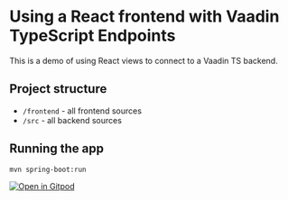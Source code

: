 # Using a React frontend with Vaadin TypeScript Endpoints

This is a demo of using React views to connect to a Vaadin TS backend.

## Project structure

- `/frontend` - all frontend sources
- `/src` - all backend sources

## Running the app

`mvn spring-boot:run`

[![Open in Gitpod](https://gitpod.io/button/open-in-gitpod.svg)](https://gitpod.io/#https://github.com/marcushellberg/vaadin-react-typescript)
